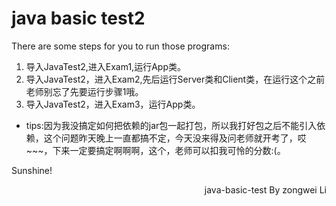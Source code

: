 # java basic test2

There are some steps for you to run those programs:
1. 导入JavaTest2,进入Exam1,运行App类。
2. 导入JavaTest2，进入Exam2,先后运行Server类和Client类，在运行这个之前老师别忘了先要运行步骤1哦。
3. 导入JavaTest2，进入Exam3，运行App类。

* tips:因为我没搞定如何把依赖的jar包一起打包，所以我打好包之后不能引入依赖，这个问题昨天晚上一直都搞不定，今天没来得及问老师就开考了，哎~~~，下来一定要搞定啊啊啊，这个，老师可以扣我可怜的分数:(。

Sunshine!
<p align="right">java-basic-test By zongwei Li</p>
